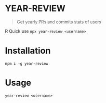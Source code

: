 # YEAR-REVIEW
> Get yearly PRs and commits stats of users

R Quick use 
``npx year-review <username>``

# Installation
``npm i -g year-review``

# Usage 

``year-review <username>``

